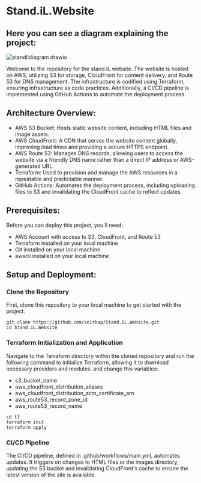 # Stand.iL.Website
## Here you can see a diagram explaining the project:
![standildiagram drawio](https://github.com/snirkap/Stand.iL.Website/assets/120733215/13b10e6e-57e8-4c43-9295-a67e51f87739)

Welcome to the repository for the stand.iL website. The website is hosted on AWS, utilizing S3 for storage, CloudFront for content delivery, and Route 53 for DNS management. The infrastructure is codified using Terraform, ensuring infrastructure as code practices. Additionally, a CI/CD pipeline is implemented using GitHub Actions to automate the deployment process.

## Architecture Overview:
* AWS S3 Bucket: Hosts static website content, including HTML files and image assets.
* AWS CloudFront: A CDN that serves the website content globally, improving load times and providing a secure HTTPS endpoint.
* AWS Route 53: Manages DNS records, allowing users to access the website via a friendly DNS name rather than a direct IP address or AWS-generated URL.
* Terraform: Used to provision and manage the AWS resources in a repeatable and predictable manner.
* GitHub Actions: Automates the deployment process, including uploading files to S3 and invalidating the CloudFront cache to reflect updates.

## Prerequisites:
Before you can deploy this project, you'll need:

* AWS Account with access to S3, CloudFront, and Route 53
* Terraform installed on your local machine
* Git installed on your local machine
* awscli installed on your local machine

## Setup and Deployment:
### Clone the Repository
First, clone this repository to your local machine to get started with the project.
```
git clone https://github.com/snirkap/Stand.iL.Website.git
cd Stand.iL.Website
```
### Terraform Initialization and Application
Navigate to the Terraform directory within the cloned repository and run the following command to initialize Terraform, allowing it to download necessary providers and modules.
and change this variables:
* s3_bucket_name
* aws_cloudfront_distribution_aliases
* aws_cloudfront_distribution_acm_certificate_arn
* aws_route53_record_zone_id
* aws_route53_record_name
```
cd tf
terraform init
terraform apply
```
### CI/CD Pipeline
The CI/CD pipeline, defined in .github/workflows/main.yml, automates updates. It triggers on changes to HTML files or the images directory, updating the S3 bucket and invalidating CloudFront's cache to ensure the latest version of the site is available.
